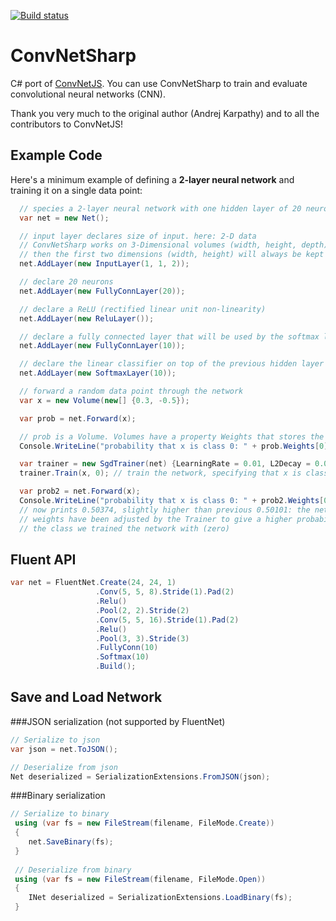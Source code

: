 [![Build status](https://ci.appveyor.com/api/projects/status/lcqjebortqnn1wkg?svg=true)](https://ci.appveyor.com/project/cbovar/convnetsharp)

# ConvNetSharp
C# port of [ConvNetJS](https://github.com/karpathy/convnetjs). You can use ConvNetSharp to train and evaluate convolutional neural networks (CNN).

Thank you very much to the original author (Andrej Karpathy) and to all the contributors to ConvNetJS!

## Example Code

Here's a minimum example of defining a **2-layer neural network** and training
it on a single data point:
```c#
  // species a 2-layer neural network with one hidden layer of 20 neurons
  var net = new Net();

  // input layer declares size of input. here: 2-D data
  // ConvNetSharp works on 3-Dimensional volumes (width, height, depth), but if you're not dealing with images
  // then the first two dimensions (width, height) will always be kept at size 1
  net.AddLayer(new InputLayer(1, 1, 2));

  // declare 20 neurons
  net.AddLayer(new FullyConnLayer(20));

  // declare a ReLU (rectified linear unit non-linearity)
  net.AddLayer(new ReluLayer());

  // declare a fully connected layer that will be used by the softmax layer
  net.AddLayer(new FullyConnLayer(10));

  // declare the linear classifier on top of the previous hidden layer
  net.AddLayer(new SoftmaxLayer(10));

  // forward a random data point through the network
  var x = new Volume(new[] {0.3, -0.5});

  var prob = net.Forward(x);

  // prob is a Volume. Volumes have a property Weights that stores the raw data, and WeightGradients that stores gradients
  Console.WriteLine("probability that x is class 0: " + prob.Weights[0]); // prints e.g. 0.50101

  var trainer = new SgdTrainer(net) {LearningRate = 0.01, L2Decay = 0.001};
  trainer.Train(x, 0); // train the network, specifying that x is class zero

  var prob2 = net.Forward(x);
  Console.WriteLine("probability that x is class 0: " + prob2.Weights[0]);
  // now prints 0.50374, slightly higher than previous 0.50101: the networks
  // weights have been adjusted by the Trainer to give a higher probability to
  // the class we trained the network with (zero)
```

## Fluent API

```c#
var net = FluentNet.Create(24, 24, 1)
                   .Conv(5, 5, 8).Stride(1).Pad(2)
                   .Relu()
                   .Pool(2, 2).Stride(2)
                   .Conv(5, 5, 16).Stride(1).Pad(2)
                   .Relu()
                   .Pool(3, 3).Stride(3)
                   .FullyConn(10)
                   .Softmax(10)
                   .Build();
```

## Save and Load Network

###JSON serialization (not supported by FluentNet)
```c#
// Serialize to json 
var json = net.ToJSON();

// Deserialize from json
Net deserialized = SerializationExtensions.FromJSON(json);
```

###Binary serialization
```c#
// Serialize to binary
 using (var fs = new FileStream(filename, FileMode.Create))
 {
    net.SaveBinary(fs);
 }
 
 // Deserialize from binary
 using (var fs = new FileStream(filename, FileMode.Open))
 {
    INet deserialized = SerializationExtensions.LoadBinary(fs);
 }
```
